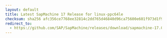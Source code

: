 ```yaml
---
layout: default
title: Latest SapMachine 17 Release for linux-ppc64le
checksum: sha256 afc356ce7768ee32814c2dd765d46840d96ca75600e601f973d1f9dfb111f0de
redirect_to:
  - https://github.com/SAP/SapMachine/releases/download/sapmachine-17.0.12/sapmachine-jdk-17.0.12_linux-ppc64le_bin.tar.gz
---
```

